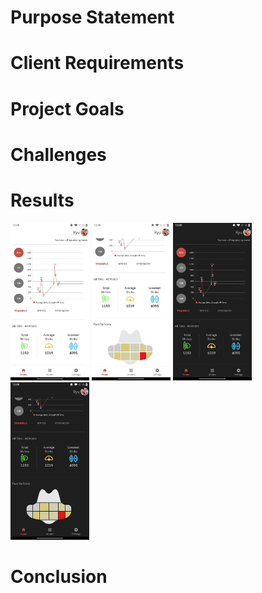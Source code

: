 # Purpose Statement

# Client Requirements

# Project Goals

# Challenges

# Results

<div>
    <img src="./img/homepage_light_1.jpg" width="25%" alt="Home Page (Light Theme)">
    <img src="./img/homepage_light_2.jpg" width="25%" alt="Home Page (Light Theme)">
    <img src="./img/homepage_dark_1.jpg" width="25%" alt="Home Page (Dark Theme)">
    <img src="./img/homepage_dark_2.jpg" width="25%" alt="Home Page (Dark Theme)">
</div>

# Conclusion

